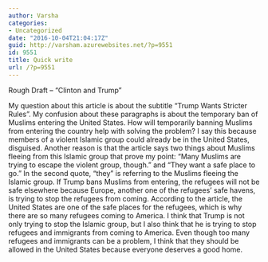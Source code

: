 ```yaml
---
author: Varsha
categories:
- Uncategorized
date: "2016-10-04T21:04:17Z"
guid: http://varsham.azurewebsites.net/?p=9551
id: 9551
title: Quick write
url: /?p=9551
---
```


Rough Draft – “Clinton and Trump”

My question about this article is about the subtitle “Trump Wants Stricter Rules”. My confusion about these paragraphs is about the temporary ban of Muslims entering the United States. How will temporarily banning Muslims from entering the country help with solving the problem? I say this because members of a violent Islamic group could already be in the United States, disguised. Another reason is that the article says two things about Muslims fleeing from this Islamic group that prove my point: “Many Muslims are trying to escape the violent group, though.” and “They want a safe place to go.” In the second quote, “they” is referring to the Muslims fleeing the Islamic group. If Trump bans Muslims from entering, the refugees will not be safe elsewhere because Europe, another one of the refugees’ safe havens, is trying to stop the refugees from coming. According to the article, the United States are one of the safe places for the refugees, which is why there are so many refugees coming to America. I think that Trump is not only trying to stop the Islamic group, but I also think that he is trying to stop refugees and immigrants from coming to America. Even though too many refugees and immigrants can be a problem, I think that they should be allowed in the United States because everyone deserves a good home.
